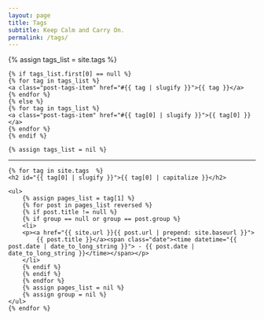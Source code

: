 ```yaml
---
layout: page
title: Tags
subtitle: Keep Calm and Carry On.
permalink: /tags/
---
```


<section class="post-tags">
    {% assign tags_list = site.tags %}
    
    {% if tags_list.first[0] == null %}
    {% for tag in tags_list %}
    <a class="post-tags-item" href="#{{ tag | slugify }}">{{ tag }}</a>
    {% endfor %}
    {% else %}
    {% for tag in tags_list %}
    <a class="post-tags-item" href="#{{ tag[0] | slugify }}">{{ tag[0] }}</a>
    {% endfor %}
    {% endif %}
    
    {% assign tags_list = nil %}

</section>

<hr>

    {% for tag in site.tags  %}
    <h2 id="{{ tag[0] | slugify }}">{{ tag[0] | capitalize }}</h2>
    
    <ul>
        {% assign pages_list = tag[1] %}
        {% for post in pages_list reversed %}
        {% if post.title != null %}
        {% if group == null or group == post.group %}
        <li>
		<p><a href="{{ site.url }}{{ post.url | prepend: site.baseurl }}">
			{{ post.title }}</a><span class="date"><time datetime="{{ post.date | date_to_long_string }}"> - {{ post.date | date_to_long_string }}</time></span></p>
        </li>
        {% endif %}
        {% endif %}
        {% endfor %}
        {% assign pages_list = nil %}
        {% assign group = nil %}
    </ul>
    {% endfor %}